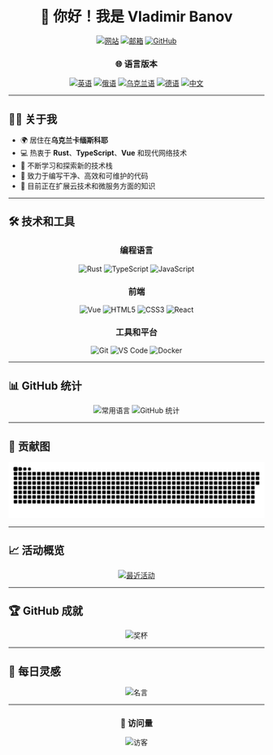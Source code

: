 <div align="center">

# 👋 你好！我是 Vladimir Banov

[![网站](https://img.shields.io/badge/网站-https://baneronetwo.vercel.app/-blue?style=for-the-badge&logo=vercel)](https://baneronetwo.vercel.app/)
[![邮箱](https://img.shields.io/badge/邮箱-baneronetwo@memeware.net-red?style=for-the-badge&logo=gmail)](mailto:baneronetwo@memeware.net)
[![GitHub](https://img.shields.io/badge/GitHub-BANSAFAn-181717?style=for-the-badge&logo=github)](https://github.com/BANSAFAn)

### 🌐 语言版本
[![英语](https://img.shields.io/badge/English-English-blue?style=flat-square)](README.md)
[![俄语](https://img.shields.io/badge/Русский-Русский-success?style=flat-square)](README.ru.md)
[![乌克兰语](https://img.shields.io/badge/Українська-Українська-yellow?style=flat-square)](README.uk.md)
[![德语](https://img.shields.io/badge/Deutsch-Deutsch-orange?style=flat-square)](README.de.md)
[![中文](https://img.shields.io/badge/简体中文-当前-red?style=flat-square)](README.zh-CN.md)

</div>

---

## 👨‍💻 关于我

- 🌍 居住在**乌克兰卡缅斯科耶**
- 💻 热衷于 **Rust**、**TypeScript**、**Vue** 和现代网络技术
- 🚀 不断学习和探索新的技术栈
- 🎯 致力于编写干净、高效和可维护的代码
- 🌱 目前正在扩展云技术和微服务方面的知识

---

## 🛠️ 技术和工具

<div align="center">

### 编程语言
![Rust](https://img.shields.io/badge/Rust-000000?style=for-the-badge&logo=rust&logoColor=white)
![TypeScript](https://img.shields.io/badge/TypeScript-3178C6?style=for-the-badge&logo=typescript&logoColor=white)
![JavaScript](https://img.shields.io/badge/JavaScript-F7DF1E?style=for-the-badge&logo=javascript&logoColor=black)

### 前端
![Vue](https://img.shields.io/badge/Vue.js-4FC08D?style=for-the-badge&logo=vue.js&logoColor=white)
![HTML5](https://img.shields.io/badge/HTML5-E34F26?style=for-the-badge&logo=html5&logoColor=white)
![CSS3](https://img.shields.io/badge/CSS3-1572B6?style=for-the-badge&logo=css3&logoColor=white)
![React](https://img.shields.io/badge/React-61DAFB?style=for-the-badge&logo=react&logoColor=black)

### 工具和平台
![Git](https://img.shields.io/badge/Git-F05032?style=for-the-badge&logo=git&logoColor=white)
![VS Code](https://img.shields.io/badge/VS_Code-007ACC?style=for-the-badge&logo=visual-studio-code&logoColor=white)
![Docker](https://img.shields.io/badge/Docker-2496ED?style=for-the-badge&logo=docker&logoColor=white)

</div>

---

## 📊 GitHub 统计

<div align="center">

<img src="https://github-readme-stats.vercel.app/api/top-langs/?username=BANSAFAn&layout=compact&theme=radical&hide_border=true" alt="常用语言" />
<img src="https://github-readme-stats.vercel.app/api?username=BANSAFAn&show_icons=true&theme=radical&hide_border=true" alt="GitHub 统计" />

</div>

---

## 🐍 贡献图

<div align="center">

![蛇形动画](https://github.com/BANSAFAn/BANSAFAn/blob/output/github-snake-dark.svg)

</div>

---

## 📈 活动概览

<div align="center">

[![最近活动](https://github-readme-activity-graph.vercel.app/graph?username=BANSAFAn&theme=tokyo-night&hide_border=true&area=true)](https://github.com/BANSAFAn)

</div>

---

## 🏆 GitHub 成就

<div align="center">

![奖杯](https://github-profile-trophy.vercel.app/?username=BANSAFAn&theme=nord&no-frame=true&column=7&margin-w=15)

</div>

---

## 💭 每日灵感

<div align="center">

![名言](https://quotes-github-readme.vercel.app/api?type=horizontal&theme=tokyonight)

</div>



---

<div align="center">

### 👀 访问量

![访客](https://visitor-badge.laobi.icu/badge?page_id=BANSAFAn.BANSAFAn)

</div>